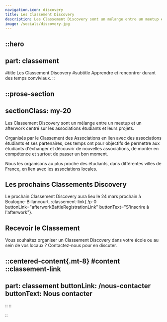 ```yaml
---
navigation.icon: discovery
title: Les Classement Discovery
description: Les Classement Discovery sont un mélange entre un meetup et un afterwork centré sur les associations étudiants et leurs projets. 
image: /socials/discovery.jpg
---
```


::hero
---
part: classement
---
#title
Les Classement Discovery
#subtitle
Apprendre et rencontrer durant des temps conviviaux.
::

::prose-section
---
sectionClass: my-20
---
Les Classement Discovery sont un mélange entre un meetup et un afterwork centré sur les associations étudiants et leurs projets. 

Organisés par le Classement des Associations en lien avec des associations étudiants et ses partenaires, ces temps ont pour objectifs de permettre aux étudiants d'échanger et découvrir de nouvelles associations, de monter en compétence et surtout de passer un bon moment.

Nous les organisons au plus proche des étudiants, dans différentes villes de France, en lien avec les associations locales.

## Les prochains Classements Discovery

Le prochain Classement Discovery aura lieu le 24 mars prochain à Boulogne-Billancourt. :classement-link{.!p-0 buttonLink="afterworkBattleRegistrationLink" buttonText="S'inscrire à l'afterwork"}.


## Recevoir le Classement

Vous souhaitez organiser un Classement Discovery dans votre école ou au sein de vos locaux ? Contactez-nous pour en discuter.

::centered-content{.mt-8}
#content
  ::classement-link
  ---
  part: classement
  buttonLink: /nous-contacter
  buttonText: Nous contacter
  ---
  ::
::

<!-- ## Les Classements Discovery passés -->
::
